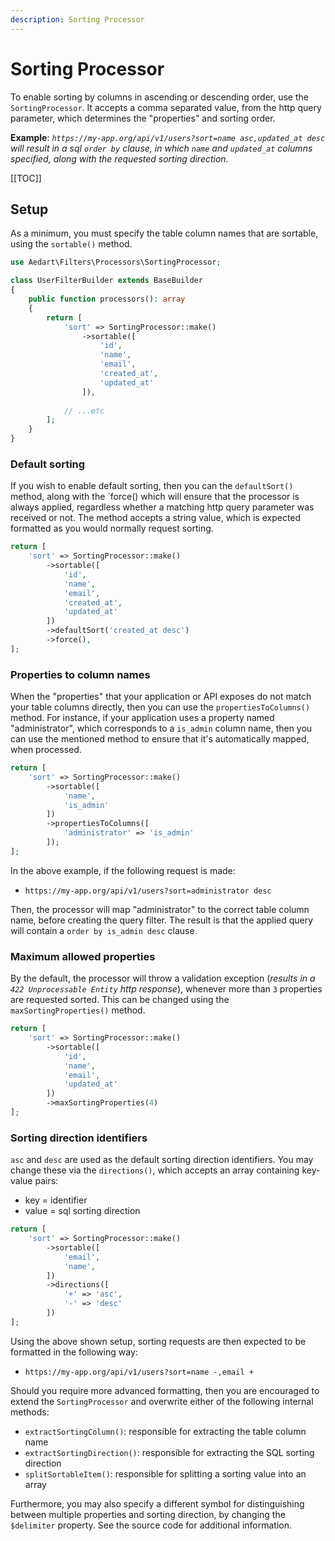 ```yaml
---
description: Sorting Processor
---
```


# Sorting Processor

To enable sorting by columns in ascending or descending order, use the `SortingProcessor`.
It accepts a comma separated value, from the http query parameter, which determines the "properties" and sorting order. 

**Example**: _`https://my-app.org/api/v1/users?sort=name asc,updated_at desc` will result in a sql `order by` clause, in which `name` and `updated_at` columns specified, along with the requested sorting direction._

[[TOC]]

## Setup

As a minimum, you must specify the table column names that are sortable, using the `sortable()` method. 

```php
use Aedart\Filters\Processors\SortingProcessor;

class UserFilterBuilder extends BaseBuilder
{
    public function processors(): array
    {
        return [
            'sort' => SortingProcessor::make()
                ->sortable([
                    'id',
                    'name',
                    'email',
                    'created_at',
                    'updated_at'
                ]),
            
            // ...etc
        ];
    }
}
```

### Default sorting

If you wish to enable default sorting, then you can the `defaultSort()` method, along with the `force() which will ensure that the processor is always applied, regardless whether a matching http query parameter was received or not.
The method accepts a string value, which is expected formatted as you would normally request sorting.

```php
return [
    'sort' => SortingProcessor::make()
        ->sortable([
            'id',
            'name',
            'email',
            'created_at',
            'updated_at'
        ])
        ->defaultSort('created_at desc')
        ->force(),
];
```

### Properties to column names

When the "properties" that your application or API exposes do not match your table columns directly, then you can use the `propertiesToColumns()` method.
For instance, if your application uses a property named "administrator", which corresponds to a `is_admin` column name, then you can use the mentioned method to ensure that it's automatically mapped, when processed.

```php
return [
    'sort' => SortingProcessor::make()
        ->sortable([
            'name',
            'is_admin'
        ])
        ->propertiesToColumns([
            'administrator' => 'is_admin'
        ]);
];
```

In the above example, if the following request is made:

* `https://my-app.org/api/v1/users?sort=administrator desc`

Then, the processor will map "administrator" to the correct table column name, before creating the query filter.
The result is that the applied query will contain a `order by is_admin desc` clause.

### Maximum allowed properties

By the default, the processor will throw a validation exception (_results in a `422 Unprocessable Entity` http response_), whenever more than `3` properties are requested sorted.
This can be changed using the `maxSortingProperties()` method.

```php
return [
    'sort' => SortingProcessor::make()
        ->sortable([
            'id',
            'name',
            'email',
            'updated_at'
        ])
        ->maxSortingProperties(4)
];
```

### Sorting direction identifiers

`asc` and `desc` are used as the default sorting direction identifiers. You may change these via the `directions()`, which accepts an array containing key-value pairs:

* key = identifier
* value = sql sorting direction

```php
return [
    'sort' => SortingProcessor::make()
        ->sortable([
            'email',
            'name',
        ])
        ->directions([
            '+' => 'asc',
            '-' => 'desc'
        ])
];
```

Using the above shown setup, sorting requests are then expected to be formatted in the following way:

* `https://my-app.org/api/v1/users?sort=name -,email +`

Should you require more advanced formatting, then you are encouraged to extend the `SortingProcessor` and overwrite either of the following internal methods:

* `extractSortingColumn()`: responsible for extracting the table column name
* `extractSortingDirection()`: responsible for extracting the SQL sorting direction
* `splitSortableItem()`: responsible for splitting a sorting value into an array

Furthermore, you may also specify a different symbol for distinguishing between multiple properties and sorting direction, by changing the `$delimiter` property.
See the source code for additional information.